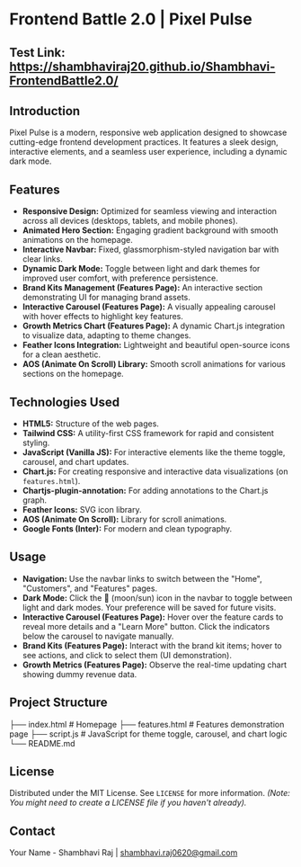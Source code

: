 # Frontend Battle 2.0 | Pixel Pulse

## Test Link:  https://shambhaviraj20.github.io/Shambhavi-FrontendBattle2.0/

## Introduction

Pixel Pulse is a modern, responsive web application designed to showcase cutting-edge frontend development practices. It features a sleek design, interactive elements, and a seamless user experience, including a dynamic dark mode.

## Features

* **Responsive Design:** Optimized for seamless viewing and interaction across all devices (desktops, tablets, and mobile phones).
* **Animated Hero Section:** Engaging gradient background with smooth animations on the homepage.
* **Interactive Navbar:** Fixed, glassmorphism-styled navigation bar with clear links.
* **Dynamic Dark Mode:** Toggle between light and dark themes for improved user comfort, with preference persistence.
* **Brand Kits Management (Features Page):** An interactive section demonstrating UI for managing brand assets.
* **Interactive Carousel (Features Page):** A visually appealing carousel with hover effects to highlight key features.
* **Growth Metrics Chart (Features Page):** A dynamic Chart.js integration to visualize data, adapting to theme changes.
* **Feather Icons Integration:** Lightweight and beautiful open-source icons for a clean aesthetic.
* **AOS (Animate On Scroll) Library:** Smooth scroll animations for various sections on the homepage.

## Technologies Used

* **HTML5:** Structure of the web pages.
* **Tailwind CSS:** A utility-first CSS framework for rapid and consistent styling.
* **JavaScript (Vanilla JS):** For interactive elements like the theme toggle, carousel, and chart updates.
* **Chart.js:** For creating responsive and interactive data visualizations (on `features.html`).
* **Chartjs-plugin-annotation:** For adding annotations to the Chart.js graph.
* **Feather Icons:** SVG icon library.
* **AOS (Animate On Scroll):** Library for scroll animations.
* **Google Fonts (Inter):** For modern and clean typography.


## Usage

* **Navigation:** Use the navbar links to switch between the "Home", "Customers", and "Features" pages.
* **Dark Mode:** Click the 🌙 (moon/sun) icon in the navbar to toggle between light and dark modes. Your preference will be saved for future visits.
* **Interactive Carousel (Features Page):** Hover over the feature cards to reveal more details and a "Learn More" button. Click the indicators below the carousel to navigate manually.
* **Brand Kits (Features Page):** Interact with the brand kit items; hover to see actions, and click to select them (UI demonstration).
* **Growth Metrics (Features Page):** Observe the real-time updating chart showing dummy revenue data.

## Project Structure
├── index.html          # Homepage
├── features.html       # Features demonstration page
├── script.js           # JavaScript for theme toggle, carousel, and chart logic
└── README.md


## License

Distributed under the MIT License. See `LICENSE` for more information. *(Note: You might need to create a LICENSE file if you haven't already).*

## Contact

Your Name - Shambhavi Raj | shambhavi.raj0620@gmail.com


